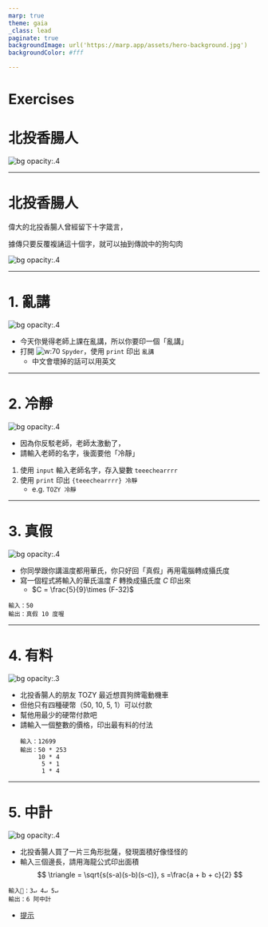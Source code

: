 ```yaml
---
marp: true
theme: gaia
_class: lead
paginate: true
backgroundImage: url('https://marp.app/assets/hero-background.jpg')
backgroundColor: #fff

---
```


<!-- _class: lead -->

# Exercises
# 北投香腸人

![bg opacity:.4](./figures/roger.png)

---

# 北投香腸人

偉大的北投香腸人曾經留下十字箴言，

據傳只要反覆複誦這十個字，就可以抽到傳說中的狗勾肉

![bg opacity:.4](./figures/roger.png)

---

# 1. 亂講

![bg opacity:.4](./figures/roger2.png)

* 今天你覺得老師上課在亂講，所以你要印一個「亂講」
* 打開 ![w:70](../../figures/Spyder_logo.svg) `Spyder`，使用 `print` 印出 `亂講`
  * 中文會壞掉的話可以用英文

---

# 2. 冷靜

![bg opacity:.4](./figures/roger3.png)

* 因為你反駁老師，老師太激動了，
* 請輸入老師的名字，後面要他「冷靜」
1. 使用 `input` 輸入老師名字，存入變數 `teeechearrrr`
2. 使用 `print` 印出 `{teeechearrrr} 冷靜`
   * e.g. `TOZY 冷靜`

---

# 3. 真假

![bg opacity:.4](./figures/roger4.png)

* 你同學跟你講溫度都用華氏，你只好回「真假」再用電腦轉成攝氏度
* 寫一個程式將輸入的華氏溫度 $F$ 轉換成攝氏度 $C$ 印出來
  * $C = \frac{5}{9}\times (F-32)$
```
輸入：50
輸出：真假 10 度喔
```

---

# 4. 有料

![bg opacity:.3](./figures/toyz.jpg)

* 北投香腸人的朋友 TOZY 最近想買狗牌電動機車
* 但他只有四種硬幣（50, 10, 5, 1）可以付款
* 幫他用最少的硬幣付款吧
* 請輸入一個整數的價格，印出最有料的付法
  ```
  輸入：12699
  輸出：50 * 253
       10 * 4
        5 * 1
        1 * 4
  ```

---

# 5. 中計

![bg opacity:.4](./figures/taison.jpg)

* 北投香腸人買了一片三角形批薩，發現面積好像怪怪的
* 輸入三個邊長，請用海龍公式印出面積
$$
\triangle = \sqrt{s(s-a)(s-b)(s-c)}, s =\frac{a + b + c}{2}
$$
```
輸入：3↵ 4↵ 5↵
輸出：6 阿中計
```
* [提示](https://www.youtube.com/watch?v=99kJnTr8rwU)